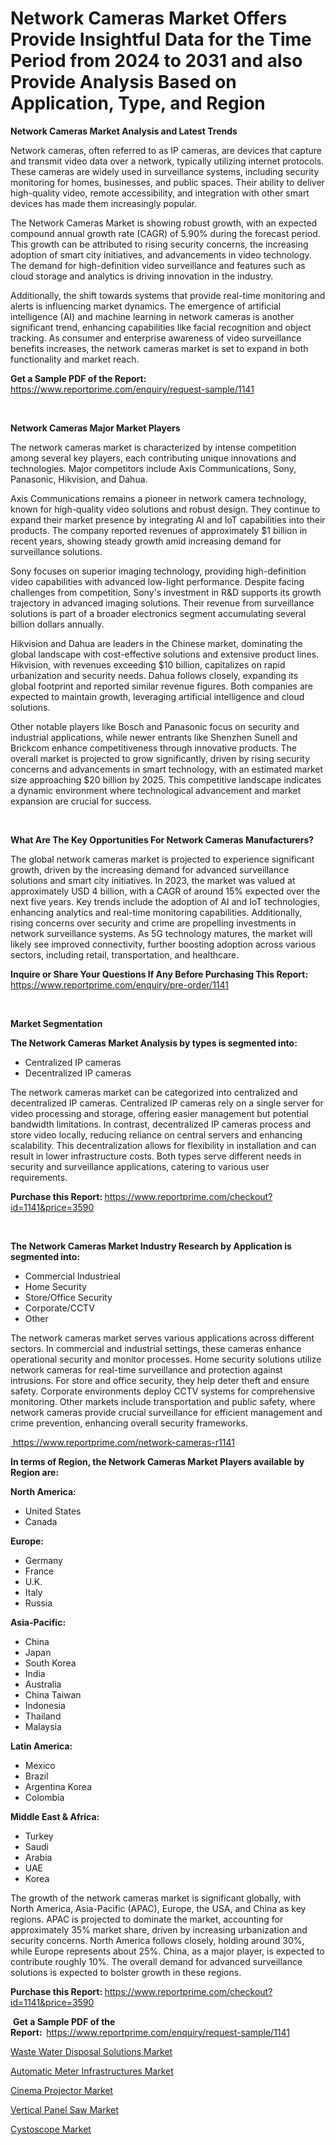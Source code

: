 <p><h1>Network Cameras Market Offers Provide Insightful Data for the Time Period from 2024 to 2031 and also Provide Analysis Based on Application, Type, and Region</h1></p><p><strong>Network Cameras Market Analysis and Latest Trends</strong></p>
<p><p>Network cameras, often referred to as IP cameras, are devices that capture and transmit video data over a network, typically utilizing internet protocols. These cameras are widely used in surveillance systems, including security monitoring for homes, businesses, and public spaces. Their ability to deliver high-quality video, remote accessibility, and integration with other smart devices has made them increasingly popular.</p><p>The Network Cameras Market is showing robust growth, with an expected compound annual growth rate (CAGR) of 5.90% during the forecast period. This growth can be attributed to rising security concerns, the increasing adoption of smart city initiatives, and advancements in video technology. The demand for high-definition video surveillance and features such as cloud storage and analytics is driving innovation in the industry.</p><p>Additionally, the shift towards systems that provide real-time monitoring and alerts is influencing market dynamics. The emergence of artificial intelligence (AI) and machine learning in network cameras is another significant trend, enhancing capabilities like facial recognition and object tracking. As consumer and enterprise awareness of video surveillance benefits increases, the network cameras market is set to expand in both functionality and market reach.</p></p>
<p><strong>Get a Sample PDF of the Report:&nbsp;</strong> <a href="https://www.reportprime.com/enquiry/request-sample/1141">https://www.reportprime.com/enquiry/request-sample/1141</a></p>
<p>&nbsp;</p>
<p><strong>Network Cameras Major Market Players</strong></p>
<p><p>The network cameras market is characterized by intense competition among several key players, each contributing unique innovations and technologies. Major competitors include Axis Communications, Sony, Panasonic, Hikvision, and Dahua. </p><p>Axis Communications remains a pioneer in network camera technology, known for high-quality video solutions and robust design. They continue to expand their market presence by integrating AI and IoT capabilities into their products. The company reported revenues of approximately $1 billion in recent years, showing steady growth amid increasing demand for surveillance solutions.</p><p>Sony focuses on superior imaging technology, providing high-definition video capabilities with advanced low-light performance. Despite facing challenges from competition, Sony's investment in R&D supports its growth trajectory in advanced imaging solutions. Their revenue from surveillance solutions is part of a broader electronics segment accumulating several billion dollars annually.</p><p>Hikvision and Dahua are leaders in the Chinese market, dominating the global landscape with cost-effective solutions and extensive product lines. Hikvision, with revenues exceeding $10 billion, capitalizes on rapid urbanization and security needs. Dahua follows closely, expanding its global footprint and reported similar revenue figures. Both companies are expected to maintain growth, leveraging artificial intelligence and cloud solutions.</p><p>Other notable players like Bosch and Panasonic focus on security and industrial applications, while newer entrants like Shenzhen Sunell and Brickcom enhance competitiveness through innovative products. The overall market is projected to grow significantly, driven by rising security concerns and advancements in smart technology, with an estimated market size approaching $20 billion by 2025. This competitive landscape indicates a dynamic environment where technological advancement and market expansion are crucial for success.</p></p>
<p>&nbsp;</p>
<p><strong>What Are The Key Opportunities For Network Cameras Manufacturers?</strong></p>
<p><p>The global network cameras market is projected to experience significant growth, driven by the increasing demand for advanced surveillance solutions and smart city initiatives. In 2023, the market was valued at approximately USD 4 billion, with a CAGR of around 15% expected over the next five years. Key trends include the adoption of AI and IoT technologies, enhancing analytics and real-time monitoring capabilities. Additionally, rising concerns over security and crime are propelling investments in network surveillance systems. As 5G technology matures, the market will likely see improved connectivity, further boosting adoption across various sectors, including retail, transportation, and healthcare.</p></p>
<p><strong>Inquire or Share Your Questions If Any Before Purchasing This Report:</strong> <a href="https://www.reportprime.com/enquiry/pre-order/1141">https://www.reportprime.com/enquiry/pre-order/1141</a></p>
<p>&nbsp;</p>
<p><strong>Market Segmentation</strong></p>
<p><strong>The Network Cameras Market Analysis by types is segmented into:</strong></p>
<p><ul><li>Centralized IP cameras</li><li>Decentralized IP cameras</li></ul></p>
<p><p>The network cameras market can be categorized into centralized and decentralized IP cameras. Centralized IP cameras rely on a single server for video processing and storage, offering easier management but potential bandwidth limitations. In contrast, decentralized IP cameras process and store video locally, reducing reliance on central servers and enhancing scalability. This decentralization allows for flexibility in installation and can result in lower infrastructure costs. Both types serve different needs in security and surveillance applications, catering to various user requirements.</p></p>
<p><strong>Purchase this Report:&nbsp;</strong><a href="https://www.reportprime.com/checkout?id=1141&price=3590">https://www.reportprime.com/checkout?id=1141&price=3590</a></p>
<p>&nbsp;</p>
<p><strong>The Network Cameras Market Industry Research by Application is segmented into:</strong></p>
<p><ul><li>Commercial Industrieal</li><li>Home Security</li><li>Store/Office Security</li><li>Corporate/CCTV</li><li>Other</li></ul></p>
<p><p>The network cameras market serves various applications across different sectors. In commercial and industrial settings, these cameras enhance operational security and monitor processes. Home security solutions utilize network cameras for real-time surveillance and protection against intrusions. For store and office security, they help deter theft and ensure safety. Corporate environments deploy CCTV systems for comprehensive monitoring. Other markets include transportation and public safety, where network cameras provide crucial surveillance for efficient management and crime prevention, enhancing overall security frameworks.</p></p>
<p><a href="https://www.reportprime.com/network-cameras-r1141">&nbsp;https://www.reportprime.com/network-cameras-r1141</a></p>
<p><strong>In terms of Region, the Network Cameras Market Players available by Region are:</strong></p>
<p>
    <p> <strong> North America: </strong>
        <ul>
            <li>United States</li>
            <li>Canada</li>
        </ul>
        </p> 
    <p> <strong> Europe: </strong>
        <ul>
            <li>Germany</li>
            <li>France</li>
            <li>U.K.</li>
            <li>Italy</li>
            <li>Russia</li>
        </ul>
        </p> 
    <p> <strong> Asia-Pacific: </strong>
        <ul>
            <li>China</li>
            <li>Japan</li>
            <li>South Korea</li>
            <li>India</li>
            <li>Australia</li>
            <li>China Taiwan</li>
            <li>Indonesia</li>
            <li>Thailand</li>
            <li>Malaysia</li>
        </ul>
        </p> 
    <p> <strong> Latin America: </strong>
        <ul>
            <li>Mexico</li>
            <li>Brazil</li>
            <li>Argentina Korea</li>
            <li>Colombia</li>
        </ul>
        </p> 
    <p> <strong> Middle East & Africa: </strong>
        <ul>
            <li>Turkey</li>
            <li>Saudi</li>
            <li>Arabia</li>
            <li>UAE</li>
            <li>Korea</li>
        </ul>
    </p>
    </p>
<p><p>The growth of the network cameras market is significant globally, with North America, Asia-Pacific (APAC), Europe, the USA, and China as key regions. APAC is projected to dominate the market, accounting for approximately 35% market share, driven by increasing urbanization and security concerns. North America follows closely, holding around 30%, while Europe represents about 25%. China, as a major player, is expected to contribute roughly 10%. The overall demand for advanced surveillance solutions is expected to bolster growth in these regions.</p></p>
<p><strong>Purchase this Report: </strong><a href="https://www.reportprime.com/checkout?id=1141&price=3590">https://www.reportprime.com/checkout?id=1141&price=3590</a></p>
<p>&nbsp;<strong>Get a Sample PDF of the Report:&nbsp;&nbsp;</strong><a href="https://www.reportprime.com/enquiry/request-sample/1141">https://www.reportprime.com/enquiry/request-sample/1141</a></p>
<p><strong></strong></p>
<p><p><a href="https://issuu.com/reportprime-2/docs/waste-water-disposal-solutions-mark_7425caf9455e7e">Waste Water Disposal Solutions Market</a></p><p><a href="https://issuu.com/reportprime-2/docs/automatic-meter-infrastructures-mar_6abd413840cf95">Automatic Meter Infrastructures Market</a></p><p><a href="https://www.linkedin.com/pulse/cinema-projector-market-evolution-global-trends-regional-dynamics-0czre?trackingId=s%2BuWvUOOTwKivOgoxtaBxQ%3D%3D">Cinema Projector Market</a></p><p><a href="https://medium.com/@chiragreportprime3/vertical-panel-saw-market-forecasts-market-trends-and-impact-analysis-2024-2031-a6e005dd2168">Vertical Panel Saw Market</a></p><p><a href="https://medium.com/@cloydrenner_30555/global-cystoscope-market-sector-2024-2031-market-metrics-and-market-strategic-insights-ba6cba365770">Cystoscope Market</a></p></p>